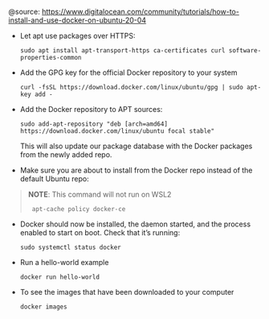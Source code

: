 @source: https://www.digitalocean.com/community/tutorials/how-to-install-and-use-docker-on-ubuntu-20-04
- Let apt use packages over HTTPS:
  ```
  sudo apt install apt-transport-https ca-certificates curl software-properties-common
  ```

- Add the GPG key for the official Docker repository to your system
  ```
  curl -fsSL https://download.docker.com/linux/ubuntu/gpg | sudo apt-key add -
  ```

- Add the Docker repository to APT sources:
  ```
  sudo add-apt-repository "deb [arch=amd64] https://download.docker.com/linux/ubuntu focal stable"
  ```
  This will also update our package database with the Docker packages from the newly added repo.

- Make sure you are about to install from the Docker repo instead of the default Ubuntu repo:
> **NOTE**: This command will not run on WSL2
> ```
>  apt-cache policy docker-ce
> ```

- Docker should now be installed, the daemon started, and the process enabled to start on boot. Check that it’s running:
  ```
  sudo systemctl status docker
  ```

- Run a hello-world example
  ```
  docker run hello-world
  ```

- To see the images that have been downloaded to your computer
  ```
  docker images
  ```
